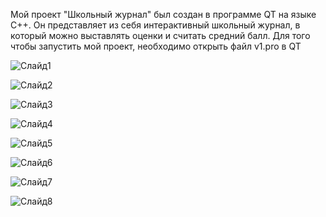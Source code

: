 Мой проект "Школьный журнал" был создан в программе QT на языке С++. Он представляет из себя интерактивный школьный журнал, в который можно выставлять оценки и считать средний балл.
Для того чтобы запустить мой проект, необходимо открыть файл v1.pro в QT

![Слайд1](https://github.com/F0michev/Fomichev-Lev-project/assets/170461546/95253260-29cf-4d12-afdc-0ef0977bb3ba)

![Слайд2](https://github.com/F0michev/Fomichev-Lev-project/assets/170461546/830f1ec3-3e40-4151-aa8a-caa01d535db2)

![Слайд3](https://github.com/F0michev/Fomichev-Lev-project/assets/170461546/900224a0-ac56-4340-893e-b8966940bfb3)

![Слайд4](https://github.com/F0michev/Fomichev-Lev-project/assets/170461546/6908e639-9b0b-4bb2-8489-61964e6fe37c)

![Слайд5](https://github.com/F0michev/Fomichev-Lev-project/assets/170461546/089e1e15-0165-4aa6-ad49-e5d85904c7af)

![Слайд6](https://github.com/F0michev/Fomichev-Lev-project/assets/170461546/2e4c4a42-9501-4706-9612-45df6d8b93bd)

![Слайд7](https://github.com/F0michev/Fomichev-Lev-project/assets/170461546/6c78411d-f008-463f-8026-9c7e2b3bc9ec)

![Слайд8](https://github.com/F0michev/Fomichev-Lev-project/assets/170461546/4c9770bc-669e-4ceb-b266-ee4fa9028564)




